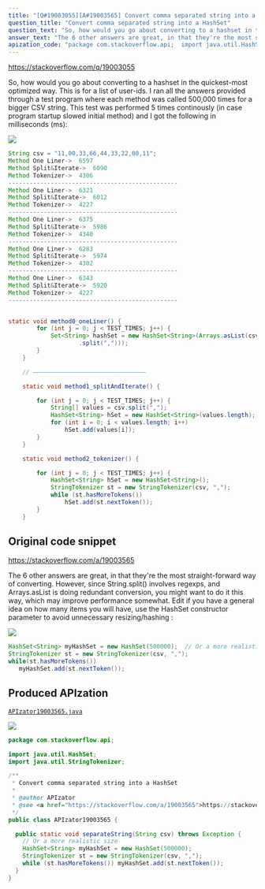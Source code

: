 ```yaml
---
title: "[Q#19003055][A#19003565] Convert comma separated string into a HashSet"
question_title: "Convert comma separated string into a HashSet"
question_text: "So, how would you go about converting to a hashset in the quickest-most optimized way. This is for a list of user-ids. I ran all the answers provided through a test program where each method was called 500,000 times for a bigger CSV string. This test was performed 5 times continously (in case program startup slowed initial method) and I got the following in milliseconds (ms):"
answer_text: "The 6 other answers are great, in that they're the most straight-forward way of converting. However, since String.split() involves regexps, and Arrays.asList is doing redundant conversion, you might want to do it this way, which may improve performance somewhat. Edit if you have a general idea on how many items you will have, use the HashSet constructor parameter to avoid unnecessary resizing/hashing :"
apization_code: "package com.stackoverflow.api;  import java.util.HashSet; import java.util.StringTokenizer;  /**  * Convert comma separated string into a HashSet  *  * @author APIzator  * @see <a href=\"https://stackoverflow.com/a/19003565\">https://stackoverflow.com/a/19003565</a>  */ public class APIzator19003565 {    public static void separateString(String csv) throws Exception {     // Or a more realistic size     HashSet<String> myHashSet = new HashSet(500000);     StringTokenizer st = new StringTokenizer(csv, \",\");     while (st.hasMoreTokens()) myHashSet.add(st.nextToken());   } }"
---
```


https://stackoverflow.com/q/19003055

So, how would you go about converting
to a hashset in the quickest-most optimized way.
This is for a list of user-ids.
I ran all the answers provided through a test program where each method was called 500,000 times for a bigger CSV string. This test was performed 5 times continously (in case program startup slowed initial method) and I got the following in milliseconds (ms):


<div class="code-logo"><img src="/stackoverflow.png" /></div>

```java
String csv = "11,00,33,66,44,33,22,00,11";
Method One Liner->  6597
Method Split&Iterate->  6090
Method Tokenizer->  4306
------------------------------------------------
Method One Liner->  6321
Method Split&Iterate->  6012
Method Tokenizer->  4227
------------------------------------------------
Method One Liner->  6375
Method Split&Iterate->  5986
Method Tokenizer->  4340
------------------------------------------------
Method One Liner->  6283
Method Split&Iterate->  5974
Method Tokenizer->  4302
------------------------------------------------
Method One Liner->  6343
Method Split&Iterate->  5920
Method Tokenizer->  4227
------------------------------------------------


static void method0_oneLiner() {
        for (int j = 0; j < TEST_TIMES; j++) {
            Set<String> hashSet = new HashSet<String>(Arrays.asList(csv
                    .split(",")));
        }
    }

    // ———————————————————————————————–

    static void method1_splitAndIterate() {

        for (int j = 0; j < TEST_TIMES; j++) {
            String[] values = csv.split(",");
            HashSet<String> hSet = new HashSet<String>(values.length);
            for (int i = 0; i < values.length; i++)
                hSet.add(values[i]);
        }
    }

    static void method2_tokenizer() {

        for (int j = 0; j < TEST_TIMES; j++) {
            HashSet<String> hSet = new HashSet<String>();
            StringTokenizer st = new StringTokenizer(csv, ",");
            while (st.hasMoreTokens())
                hSet.add(st.nextToken());
        }
    }
```


## Original code snippet

https://stackoverflow.com/a/19003565

The 6 other answers are great, in that they&#x27;re the most straight-forward way of converting.
However, since String.split() involves regexps, and Arrays.asList is doing redundant conversion, you might want to do it this way, which may improve performance somewhat.
Edit if you have a general idea on how many items you will have, use the HashSet constructor parameter to avoid unnecessary resizing/hashing :

<div class="code-logo"><img src="/stackoverflow.png" /></div>

```java
HashSet<String> myHashSet = new HashSet(500000);  // Or a more realistic size
StringTokenizer st = new StringTokenizer(csv, ",");
while(st.hasMoreTokens())
   myHashSet.add(st.nextToken());
```

## Produced APIzation

[`APIzator19003565.java`](https://github.com/pasqualesalza/apization-temp/raw/main/data/search/APIzator19003565.java)

<div class="code-logo"><img src="/apizator.png" /></div>

```java
package com.stackoverflow.api;

import java.util.HashSet;
import java.util.StringTokenizer;

/**
 * Convert comma separated string into a HashSet
 *
 * @author APIzator
 * @see <a href="https://stackoverflow.com/a/19003565">https://stackoverflow.com/a/19003565</a>
 */
public class APIzator19003565 {

  public static void separateString(String csv) throws Exception {
    // Or a more realistic size
    HashSet<String> myHashSet = new HashSet(500000);
    StringTokenizer st = new StringTokenizer(csv, ",");
    while (st.hasMoreTokens()) myHashSet.add(st.nextToken());
  }
}

```